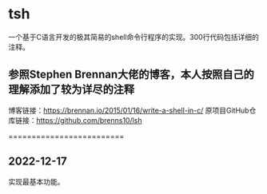 # tsh
一个基于C语言开发的极其简易的shell命令行程序的实现。300行代码包括详细的注释。
## 参照Stephen Brennan大佬的博客，本人按照自己的理解添加了较为详尽的注释
博客链接：https://brennan.io/2015/01/16/write-a-shell-in-c/
原项目GitHub仓库链接：https://github.com/brenns10/lsh

=========================
## 2022-12-17
实现最基本功能。
